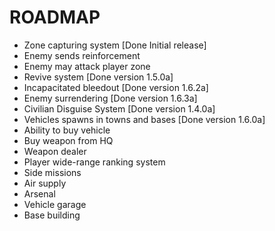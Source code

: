 # ROADMAP
* Zone capturing system [Done Initial release]
* Enemy sends reinforcement
* Enemy may attack player zone
* Revive system [Done version 1.5.0a]
* Incapacitated bleedout [Done version 1.6.2a]
* Enemy surrendering [Done version 1.6.3a]
* Civilian Disguise System [Done version 1.4.0a]
* Vehicles spawns in towns and bases [Done version 1.6.0a]
* Ability to buy vehicle
* Buy weapon from HQ
* Weapon dealer
* Player wide-range ranking system
* Side missions
* Air supply
* Arsenal
* Vehicle garage
* Base building